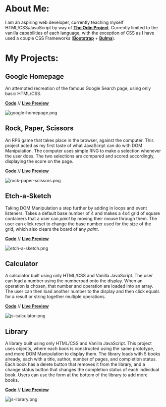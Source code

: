 # About Me:

I am an aspiring web developer, currently teaching myself HTML/CSS/JavaScript by way of [**The Odin Project**](https://www.theodinproject.com). Currently limited to the vanilla capabilities of each language, with the exception of CSS as I have used a couple CSS Frameworks ([**Bootstrap**](https://getbootstrap.com/) + [**Bulma**](https://bulma.io/)).

# My Projects:

## Google Homepage

An attempted recreation of the famous Google Search page, using only basic HTML/CSS.

[**Code**](https://github.com/billyhelms24/google-homepage) // [**Live Preview**](https://billyhelms24.github.io/google-homepage/)

![google-homepage.png](https://raw.githubusercontent.com/billyhelms24/git-test/main/screenshots/google-homepage.png)

## Rock, Paper, Scissors

An RPS game that takes place in the browser, against the computer. This project acted as my first taste of what JavaScript can do with DOM Manipulation. The computer uses simple RNG to make a selection whenever the user does. The two selections are compared and scored accordingly, displaying the score on the page.

[**Code**](https://github.com/billyhelms24/rock-paper-scissors) // [**Live Preview**](https://billyhelms24.github.io/rock-paper-scissors/)

![rock-paper-scissors.png](https://raw.githubusercontent.com/billyhelms24/git-test/main/screenshots/rock-paper-scissors.png)

## Etch-a-Sketch

Taking DOM Manipulation a step further by adding in loops and event listeners. Takes a default base number of 4 and makes a 4x4 grid of square containers that a user can _paint_ by moving their mouse through them. The user can click reset to change the base number used for the size of the grid, which also clears the board of any _paint_.

[**Code**](https://github.com/billyhelms24/etch-a-sketch) // [**Live Preview**](https://billyhelms24.github.io/etch-a-sketch/)

![etch-a-sketch.png](https://raw.githubusercontent.com/billyhelms24/git-test/main/screenshots/etch-a-sketch.png)

## Calculator

A calculator built using only HTML/CSS and Vanilla JavaScript. The user can load a number using the numberpad onto the display. When an operation is chosen, that number and operation are loaded into an array. The user can then load another number to the display and then click equals for a result or string together multiple operations.

[**Code**](https://github.com/billyhelms24/js-calculator) // [**Live Preview**](https://billyhelms24.github.io/js-calculator/)

![js-calculator-png](https://raw.githubusercontent.com/billyhelms24/git-test/main/screenshots/js-calculator.png)

## Library

A library built using only HTML/CSS and Vanilla JavaScript. This project uses objects, where each book is constructed using the same prototype, and more DOM Manipulation to display them. The library loads with 5 books already, each with a title, author, number of pages, and completion status. Each book has a delete button that removes it from the library, and a change status button that changes the completion status of each individual book. Users can use the form at the bottom of the library to add more books.

[**Code**](https://github.com/billyhelms24/js-library) // [**Live Preview**](https://billyhelms24.github.io/js-library/)

![js-library.png](https://raw.githubusercontent.com/billyhelms24/git-test/main/screenshots/js-library.png)
